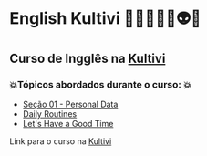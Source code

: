 # English Kultivi 👩🏻‍💻🤖🤯👽💥
## Curso de Ingglês na [Kultivi](https://kultivi.com/)
### 💥Tópicos abordados durante o curso: 💥
- [Seção 01 - Personal Data]()
- [Daily Routines]()
- [Let's Have a Good Time]()

Link para o curso na [Kultivi](https://kultivi.com/)
